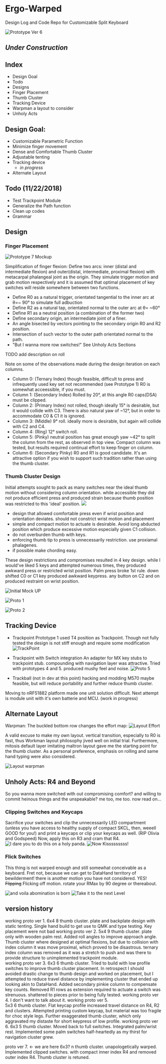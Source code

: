 # Ergo-Warped
Design Log and Code Repo for Customizable Split Keyboard

![Prototype Ver 6](https://raw.githubusercontent.com/pseudoku/Warped-keyboard/master/Photo/Proto6.jpg)

## _Under Construction_
## Index
 * Design Goal
 * Todo
 * Designs
  * Finger Placement
  * Thumb Cluster
  * Tracking Device
 * Warpman a layout to consider
 * Unholy Acts

## Design Goal:
* Customizable Parametric Function
* Minimize finger movement
* Dense and Comfortable Thumb Cluster
* Adjustable tenting
* Tracking device
  * _in progress_
* Alternate Layout

## Todo (11/22/2018)
* Test Trackpoint Module
* Generalize the Path function
* Clean up codes
* Grammar

## Design
### Finger Placement
![Prototype 7 Mockup](https://raw.githubusercontent.com/pseudoku/Warped-keyboard/master/Photo/Proto7.jpg)

Simplification of finger flexion:
 Define two arcs: inner (distal and intermediate flexion) and outer(distal, intermediate, proximal flexion) with metacarpal phalangeal joint as the origin. They simulate trigger motion and grab motion respectively and it is assumed that optimal placement of key switches will reside somewhere between two functions.  

* Define R0 as a natural trigger, orientated tangential to the inner arc at θ=~ 90°  to simulate full adbuction
* Define R2 as a natural tap, orientated normal to the outer arc at θ= ~60°
* Define R1 as a neutral position (a combination of the former two)
 * Define secondary origin, an intermediate joint of a finer.
 * An angle bisected by vectors pointing to the secondary origin R0 and R2 position.
 * Intersection of such vector to the outer path orientated normal to the path.
* "But I wanna more row switches!" See Unholy Acts Sections

TODO add description on roll

Note on some of the observations made during the design iteration on each columns.

* Column 0: (Ternary Index) though feasible, difficult to press and infrequently used key set not recommended (see Prototype 1) R0 is somewhat acceessible, if you must.
* Column 1: (Secondary Index) Rolled by 20°, at this angle R0 caps(DSA) must be clipped.
* Column 2: (Primary Index) not rolled, though ideally 15° is desirable, but it would collide with C3. There is also natural yaw of ~12°, but in order to accommodate C0 & C1 it is ignored.
* Column 3: (Middle) 9° roll. ideally more is desirable, but again will collide with C2 and C4.   
* Column 4: (Ring) 12° switch roll.
* Column 5: (Pinky) neutral position has great enough yaw ~42° to split the column from the rest, as observed in top view.
Compact column was tested, but results required continual effort to keep finger on column.
* Column 6: (Secondary Pinky) R0 and R1 is good candidate. It's an attractive option if you wish to support such tradition rather than using the thumb cluster.

### Thumb Cluster Design
Initial attempts sought to pack as many switches near the ideal thumb motion without considering column orientation. while accessible they did not produce efficient press and produced strain because thumb position was restricted to this 'ideal' position.
![](https://raw.githubusercontent.com/pseudoku/Warped-keyboard/master/Photo/asht.jpg)

* design that allowed comfortable press even if wrist position and orientation deviates. should not constrict wrist motion and placement
* simple and compact motion to actuate is desirable. Avoid long abducted position which produce excessive motion especially given C1 collision.
* do not overburden thumb with keys.
* enforcing thumb tip to press is unnecessarily restriction. use proxiamal phalagenes.
* if possible make chording easy.

These design restrictions and compromises resulted in 4 key design. while I would've liked 5 keys and attempted numerous times, they produced awkward press or restricted wrist position. Palm press broke 1st rule. down shifted C0 or C1 key produced awkward keypress. any button on C2 and on produced restraint on wrist position.

![Initial Mock UP ](https://raw.githubusercontent.com/pseudoku/Warped-keyboard/master/Photo/Dummy1BackView.jpg)

![Proto  1](https://raw.githubusercontent.com/pseudoku/Warped-keyboard/master/Photo/Proto1FrontView.jpg)

![Proto 2](https://raw.githubusercontent.com/pseudoku/Warped-keyboard/master/Photo/Proto2FrontView.jpg)

## Tracking Device
* Trackpoint
Prototype 1 used T4 position as Trackpoint. Though not fully tested the design is not stiff enough and require some modification
![TrackPoint](https://raw.githubusercontent.com/pseudoku/Warped-keyboard/master/Photo/ThumbTrackPoint.png)

* Trackpoint with Switch integration
An adapter for MX key stubs to trackpoint stub. compounding with navigation layer was attractive. Tried with prototypes 4 and 5. produced mushy feel and noise.
![Proto 5](https://raw.githubusercontent.com/pseudoku/Warped-keyboard/master/Photo/Proto5.jpg)

* Trackball (not in dev at this point)
hacking and modding M570 maybe feasible, but will reduce portability and further reduce thumb cluster.  

Moving to nRF51882 platform made one unit solution difficult. Next attempt is module unit with it's own batterie and MCU. (work in progress)

## Alternate Layout
Warpman:
The buckled bottom row changes the effort map:
![Layout Effort](https://raw.githubusercontent.com/pseudoku/Warped-keyboard/master/Photo/EffortMap.png)

A valid excuse to make my own layout.
vertical transition, especially to R0 is fast, thus Workman layout philosophy jived well on initial trial. Furthermore, mitosis default layer imitating maltron layout gave me the starting point for the thumb cluster. As a personal preference, emphasis on rolling and same hand typing were also considered.

![Layout warpman](https://raw.githubusercontent.com/pseudoku/Warped-keyboard/master/Photo/WarpmanLayout.jpg)

## Unholy Acts: R4 and Beyond
So you wanna more switched with out compromising comfort? and willing to commit heinous things and the unspeakable? me too, me too. now read on...
### Clipping Switches and Keycaps
Sacrifice your switches and clip the unnecessarily LED compartment (unless you have access to healthy supply of compact SKCL, then, weeell GOOD for you!) and print a keycaps or clip your keycaps as well. (RIP Olivia and Godspeed) Now, apply this on R3 and cram that R4.
![I dare you to do this on a holy panda.](https://raw.githubusercontent.com/pseudoku/Warped-keyboard/master/Photo/Clipped1.jpg)
![Now Kisssssssss!](https://raw.githubusercontent.com/pseudoku/Warped-keyboard/master/Photo/Clippedl2.jpg)

### Flick Switches
 This thing is not warped enough and still somewhat conceivable as a keyboard. Fret not, because we can get to DataHand territory of bewilderment!
 there is another motion you have not considered. YES! ~~Flipping~~ Flicking off motion. rotate your RMax by 90 degree or thereabout.

 ![and voila abomination is born](https://raw.githubusercontent.com/pseudoku/Warped-keyboard/master/Photo/Flicked.jpg)
 ![Take it to the next Level](https://raw.githubusercontent.com/pseudoku/Warped-keyboard/master/Photo/Ver8.jpg)


## version history

working proto ver 1.
  6x4 8 thumb cluster. plate and backplate design with static tenting. Single hand build to get use to QMK and type testing. Key placement were not bad
working proto ver 2.
  5x4 9 thumb cluster. plate only with wooden palm rest. Added roll angles to improve approach angle. Thumb cluster where designed at optimal flexions, but due to collision with index column it was move proximal, which proved to be disastrous. ternary index column was removed as it was a stretch to push and was there to provide structure to unimplemented trackpoint module.  
working proto ver 3.
  6x3 6 thumb cluster. Tried to build with low profile switches to improve thumb cluster placement. In retrospect I should avoided drastic change to thumb design and worked on placement, but I attempted to reduce travel distance by implementing cluster that ended up looking akin to DataHand. Added secondary pinkie column to compensate key counts. Removed R1 rows as extension required to actuate a switch was strenuous. shattered to pieces prior to being fully tested.
working proto ver 4.
  I don't want to talk about it.
working proto ver 5.  
  5x3 6 thumb cluster. Flat keycap profile increased travel distance on R4, R2 and clusters. Attempted printing custom keycap, but material was too fragile for choc style legs. Further exaggerated thumb cluster, which only aggravated my distaste for short keypress of low profile.
working proto ver 6.
  6x3 5 thumb cluster. Moved back to full switches. Integrated palm/wrist rest. Implemented some palm switches half-heartedly as my thirst for navigation cluster grew.

proto ver 7. <- we are here
  6x3? n thumb cluster. unapologetically warped. Implemented clipped switches. with compact inner index R4 and removed outer index R4. Thumb cluster is retuned. 
